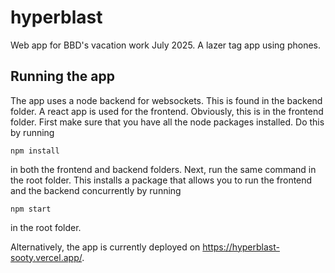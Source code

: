 # hyperblast
Web app for BBD's vacation work July 2025. A lazer tag app using phones.

## Running the app
The app uses a node backend for websockets. This is found in the backend folder. A react app is used for the frontend. Obviously, this is in the frontend folder.
First make sure that you have all the node packages installed. Do this by running 
```
npm install
```
in both the frontend and backend folders.
Next, run the same command in the root folder. This installs a package that allows you to run the frontend and the backend concurrently by running
```
npm start
```
in the root folder.

Alternatively, the app is currently deployed on https://hyperblast-sooty.vercel.app/.